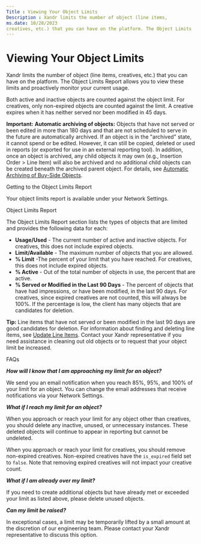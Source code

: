 ```yaml
---
Title : Viewing Your Object Limits
Description : Xandr limits the number of object (line items,
ms.date: 10/28/2023
creatives, etc.) that you can have on the platform. The Object Limits
---
```



# Viewing Your Object Limits



Xandr limits the number of object (line items,
creatives, etc.) that you can have on the platform. The Object Limits
Report allows you to view these limits and proactively monitor your
current usage.

Both active and inactive objects are counted against the object limit.
For creatives, only non-expired objects are counted against the limit. A
creative expires when it has neither served nor been modified in 45
days.



<b>Important:</b> **Automatic archiving of
objects:** Objects that have not served or been edited in more than 180
days and that are not scheduled to serve in the future are automatically
archived. If an object is in the "archived" state, it cannot spend or be
edited. However, it can still be copied, deleted or used in reports (or
exported for use in an external reporting tool). In addition, once an
object is archived, any child objects it may own (e.g., Insertion Order
\> Line Item) will also be archived and no additional child objects can
be created beneath the archived parent object. For
details, see <a href="automatic-archiving-of-buy-side-objects.md"
class="xref">Automatic Archiving of Buy-Side Objects</a>.



Getting to the Object Limits Report

Your object limits report is available under your
Network Settings.

Object Limits Report

The Object Limits Report section lists
the types of objects that are limited and provides the following data
for each:

- **Usage/Used** - The current number of active and inactive objects.
  For creatives, this does not include expired objects.
- **Limit/Available** - The maximum number of objects that you are
  allowed.
- **% Limit** -The percent of your limit that you have reached. For
  creatives, this does not include expired objects.
- **% Active** - Out of the total number of objects in use, the percent
  that are active.
- **% Served or Modified in the Last 90 Days** - The percent of objects
  that have had impressions, or have been modified, in the last 90 days.
  For creatives, since expired creatives are not counted, this will
  always be 100%. If the percentage is low, the client has many objects
  that are candidates for deletion.



<b>Tip:</b> Line items that have not served or
been modified in the last 90 days are good candidates for deletion.
For information about finding and deleting line items,
see
<a href="update-line-items.md" class="xref">Update Line Items</a>.
Contact your Xandr representative if you need
assistance in cleaning out old objects or to request that your object
limit be increased.



FAQs

***How will I know that I am approaching my limit for an object?***

We send you an email notification when you reach 85%, 95%, and 100% of
your limit for an object. You can change the email addresses that
receive notifications via your Network Settings.

***What if I reach my limit for an object?***

When you approach or reach your limit for any object other than
creatives, you should delete any inactive, unused, or unnecessary
instances. These deleted objects will continue to appear in reporting
but cannot be undeleted.

When you approach or reach your limit for creatives, you should remove
non-expired creatives. Non-expired creatives have the `is_expired` field
set to `false`. Note that removing expired creatives will not impact
your creative count.

***What if I am already over my limit?***

If you need to create additional objects but have already met or
exceeded your limit as listed above, please delete unused objects.

***Can my limit be raised?***

In exceptional cases, a limit may be temporarily lifted by a small
amount at the discretion of our engineering team. Please contact your
Xandr representative to discuss this option.




